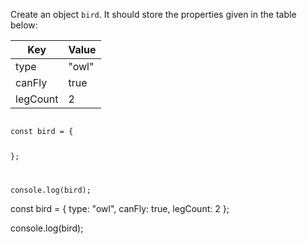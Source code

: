 Create an object `bird`.
It should store the properties
given in the table below:

| Key      | Value     |
| -------- | --------- |
| type     | "owl" |
| canFly   | true      |
| legCount | 2         |

<codeblock language="javascript" type="exercise" testMode="fixedInput">
<code>
const bird = {

};

console.log(bird);
</code>

<solution>
const bird = {
  type: "owl",
  canFly: true,
  legCount: 2
};

console.log(bird);
</solution>
</codeblock>
